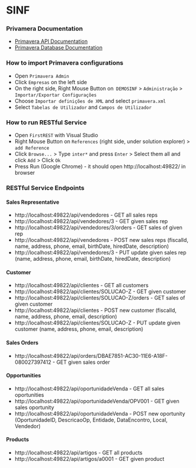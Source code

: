 ﻿# SINF

### Privamera Documentation

* [Primavera API Documentation](http://www.primaverabss.com/pkb/Homepage-Detalhes_Artigo2.aspx?SourceID=2d3b2a63-e518-458c-846d-9254cae91bbe&Level=3&ParentCat=d08ca5de-6975-4a3b-b1e9-072a3fe5f114&CatPath=L900%40ERP900%40d08ca5de-6975-4a3b-b1e9-072a3fe5f114&ItemKey=c9c925d3-d716-415a-8edc-fe5a2a036010)
* [Primavera Database Documentation](http://www.primaverabss.com/pkb/Homepage-Detalhes%20Categoria.aspx?SourceID=c2d14572-bdba-4a38-af6b-36b1ac4f8bc9&Level=3&ParentCat=TBL&CatPath=139b7747-6fcc-11de-9abd-00155d06082b%40c17dd489-af4c-11e3-a101-00155d0ece6a@TBL&ParentCategoryDescription=TBL)


### How to import Primavera configurations

* Open ``Primavera Admin``
* Click ``Empresas`` on the left side
* On the right side, Right Mouse Button on`` DEMOSINF`` > ``Administração`` > ``Importar/Exportar Configurações``
* Choose ``Importar definições de XML`` and select ``primavera.xml``
* Select ``Tabelas de Utilizador`` and ``Campos de Utilizador``

### How to run RESTful Service

* Open ``FirstREST`` with Visual Studio
* Right Mouse Button on ``References`` (right side, under solution explorer) > ``add Reference``
* Click ``Browse...`` > Type ``inter*`` and press ``Enter`` > Select them all and click ``Add`` > Click ``Ok``
* Press Run (Google Chrome) - it should open http://localhost:49822/ in browser


### RESTful Service Endpoints

#### Sales Representative

* http://localhost:49822/api/vendedores - GET all sales reps
* http://localhost:49822/api/vendedores/3 - GET given sales rep
* http://localhost:49822/api/vendedores/3/orders - GET sales of given rep
* http://localhost:49822/api/vendedores - POST new sales reps (fiscalId, name, address, phone, email, birthDate, hiredDate, description)
* http://localhost:49822/api/vendedores/3 - PUT update given sales rep (name, address, phone, email, birthDate, hiredDate, description)

#### Customer

* http://localhost:49822/api/clientes - GET all customers
* http://localhost:49822/api/clientes/SOLUCAO-Z - GET given customer
* http://localhost:49822/api/clientes/SOLUCAO-Z/orders - GET sales of given customer
* http://localhost:49822/api/clientes - POST new customer (fiscalId, name, address, phone, email, description)
* http://localhost:49822/api/clientes/SOLUCAO-Z - PUT update given customer (name, address, phone, email, description)

#### Sales Orders

* http://localhost:49822/api/orders/DBAE7851-AC30-11E6-A18F-080027397412 - GET given sales order

#### Opportunities

* http://localhost:49822/api/oportunidadeVenda - GET all sales oportunities
* http://localhost:49822/api/oportunidadeVenda/OPV001 - GET given sales oportunity
* http://localhost:49822/api/oportunidadeVenda - POST new oportunity (OportunidadeID, DescricaoOp, Entidade, DataEncontro, Local, Vendedor)

#### Products

* http://localhost:49822/api/artigos - GET all products
* http://localhost:49822/api/artigos/a0001  - GET given product
